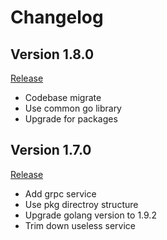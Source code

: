 # Changelog

## Version 1.8.0
[Release](https://github.com/ysitd-cloud/account/releases/tag/1.8.0)

- Codebase migrate
- Use common go library
- Upgrade for packages

## Version 1.7.0

[Release](https://github.com/ysitd-cloud/account/releases/tag/1.7.0)

- Add grpc service
- Use pkg directroy structure
- Upgrade golang version to 1.9.2
- Trim down useless service
